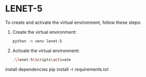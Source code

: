 # LENET-5
To create and activate the virtual environment, follow these steps:

1. Create the virtual environment:
    ```sh
    python -m venv lenet-5
    ```

2. Activate the virtual environment:
    ```sh
    .\lenet-5\Scripts\activate
    ```


install dependencies
pip install -r requirements.txt
